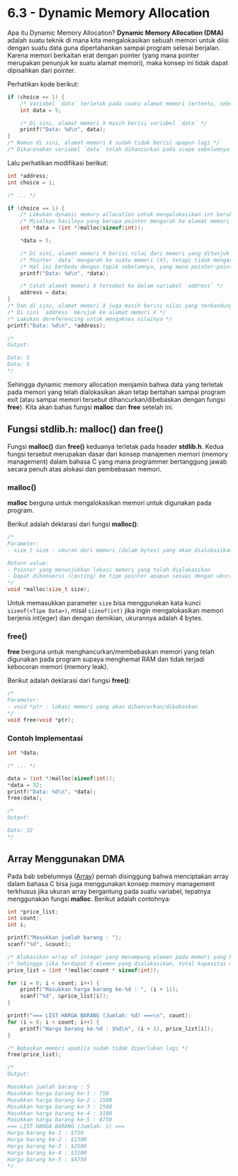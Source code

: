 # 6.3 - Dynamic Memory Allocation

Apa itu Dynamic Memory Allocation? **Dynamic Memory Allocation (DMA)** adalah suatu teknik di mana kita mengalokasikan sebuah memori untuk diisi dengan suatu data guna dipertahankan sampai program selesai berjalan. Karena memori berkaitan erat dengan pointer (yang mana pointer merupakan penunjuk ke suatu alamat memori), maka konsep ini tidak dapat dipisahkan dari pointer.

Perhatikan kode berikut:

```c
if (choice == 1) {
    /* Variabel `data` terletak pada suatu alamat memori tertentu, sebut saja X */
    int data = 5;

    /* Di sini, alamat memori X masih berisi variabel `data` */
    printf("Data: %d\n", data);
}
/* Namun di sini, alamat memori X sudah tidak berisi apapun lagi */
/* Dikarenakan variabel `data` telah dihancurkan pada scope sebelumnya karena sudah keluar dari batasan scope */
```

Lalu perhatikan modifikasi berikut:

```c
int *address;
int choice = 1;

/* ... */

if (choice == 1) {
    /* Lakukan dynamic memory allocation untuk mengalokasikan int berukuran 4 byte pada pointer menggunakan fungsi malloc() pada stdlib.h */
    /* Misalkan hasilnya yang berupa pointer mengarah ke alamat memori X */
    int *data = (int *)malloc(sizeof(int));

    *data = 5;

    /* Di sini, alamat memori X berisi nilai dari memori yang ditunjuk oleh pointer `data` */
    /* Pointer `data` mengarah ke suatu memori (X), tetapi tidak mengarah ke variabel apapun pada program */
    /* Hal ini berbeda dengan topik sebelumnya, yang mana pointer-pointer pada topik sebelumnya selalu dibuat mengarah ke variabel tertentu */
    printf("Data: %d\n", *data);

    /* Catat alamat memori X tersebut ke dalam variabel `address` */
    address = data;
}
/* Dan di sini, alamat memori X juga masih berisi nilai yang terkandung pada `data` meskipun sudah keluar dari scope sebelumnya */
/* Di sini `address` merujuk ke alamat memori X */
/* Lakukan dereferencing untuk mengakses nilainya */
printf("Data: %d\n", *address);

/*
Output:

Data: 5
Data: 5
*/
```

Sehingga dynamic memory allocation menjamin bahwa data yang terletak pada memori yang telah dialokasikan akan tetap bertahan sampai program exit (atau sampai memori tersebut dihancurkan/dibebaskan dengan fungsi **free**). Kita akan bahas fungsi **malloc** dan **free** setelah ini.

## Fungsi stdlib.h: malloc() dan free()

Fungsi **malloc()** dan **free()** keduanya terletak pada header **stdlib.h**. Kedua fungsi tersebut merupakan dasar dari konsep manajemen memori (memory management) dalam bahasa C yang mana programmer bertanggung jawab secara penuh atas alokasi dan pembebasan memori.

### malloc()

**malloc** berguna untuk mengalokasikan memori untuk digunakan pada program.

Berikut adalah deklarasi dari fungsi **malloc()**:

```c
/*
Parameter:
- size_t size : ukuran dari memori (dalam bytes) yang akan dialokasikan (size_t adalah sinonim dari unsigned long)

Return value:
- Pointer yang menunjukkan lokasi memori yang telah dialokasikan
- Dapat dikonversi (casting) ke tipe pointer apapun sesuai dengan ukuran memorinya, sebagai contoh: (int *)malloc(sizeof(int))
*/
void *malloc(size_t size);
```

Untuk memasukkan parameter `size` bisa menggunakan kata kunci `sizeof(<Tipe Data>)`, misal `sizeof(int)` jika ingin mengalokasikan memori berjenis int(eger) dan dengan demikian, ukurannya adalah 4 bytes.

### free()

**free** berguna untuk menghancurkan/membebaskan memori yang telah digunakan pada program supaya menghemat RAM dan tidak terjadi kebocoran memori (memory leak).

Berikut adalah deklarasi dari fungsi **free()**:

```c
/*
Parameter:
- void *ptr : lokasi memori yang akan dihancurkan/dibebaskan
*/
void free(void *ptr);
```

### Contoh Implementasi

```c
int *data;

/* ... */

data = (int *)malloc(sizeof(int));
*data = 32;
printf("Data: %d\n", *data);
free(data);

/*
Output:

Data: 32
*/
```

## Array Menggunakan DMA

Pada bab sebelumnya ([Array](../Bab5-Array/1-PengenalanArray.md)) pernah disinggung bahwa menciptakan array dalam bahasa C bisa juga menggunakan konsep memory management terkhusus jika ukuran array bergantung pada suatu variabel, tepatnya menggunakan fungsi **malloc**. Berikut adalah contohnya:

```c
int *price_list;
int count;
int i;

printf("Masukkan jumlah barang : ");
scanf("%d", &count);

/* Alokasikan array of integer yang menampung elemen pada memori yang banyaknya sesuai dengan nilai pada `count` */
/* Sehingga jika terdapat 5 elemen yang dialokasikan, total kapasitas memori yang dibutuhkan adalah 20 bytes = 5 * 4 bytes */
price_list = (int *)malloc(count * sizeof(int));

for (i = 0; i < count; i++) {
    printf("Masukkan harga barang ke-%d : ", (i + 1));
    scanf("%d", &price_list[i]);
}

printf("=== LIST HARGA BARANG (Jumlah: %d) ===\n", count);
for (i = 0; i < count; i++) {
    printf("Harga barang ke-%d : $%d\n", (i + 1), price_list[i]);
}

/* Bebaskan memori apabila sudah tidak diperlukan lagi */
free(price_list);

/*
Output:

Masukkan jumlah barang : 5
Masukkan harga barang ke-1 : 750
Masukkan harga barang ke-2 : 1500
Masukkan harga barang ke-3 : 2500
Masukkan harga barang ke-4 : 3100
Masukkan harga barang ke-5 : 4750
=== LIST HARGA BARANG (Jumlah: 5) ===
Harga barang ke-1 : $750
Harga barang ke-2 : $1500
Harga barang ke-3 : $2500
Harga barang ke-4 : $3100
Harga barang ke-5 : $4750
*/
```
